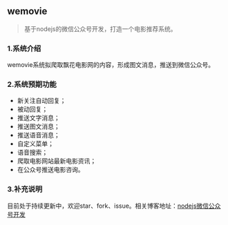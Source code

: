 ## wemovie

> 基于nodejs的微信公众号开发，打造一个电影推荐系统。

### 1.系统介绍
wemovie系统拟爬取飘花电影网的内容，形成图文消息，推送到微信公众号。

### 2.系统预期功能
- 新关注自动回复；
- 被动回复；
- 推送文字消息；
- 推送图文消息；
- 推送语音消息；
- 自定义菜单；
- 语音搜索；
- 爬取电影网站最新电影资讯；
- 在公众号推送电影咨询。

### 3.补充说明
目前处于持续更新中，欢迎star、fork、issue。相关博客地址：[nodejs微信公众号开发](https://segmentfault.com/a/1190000008976225)